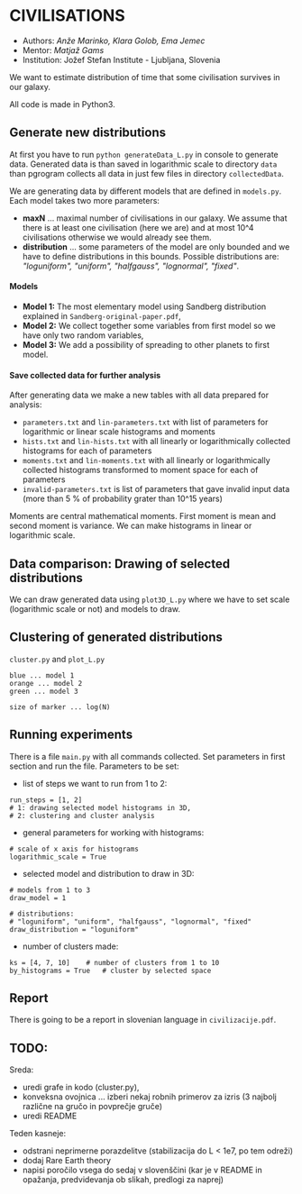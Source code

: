 # CIVILISATIONS

* Authors: *Anže Marinko, Klara Golob, Ema Jemec*
* Mentor: *Matjaž Gams*
* Institution: Jožef Stefan Institute - Ljubljana, Slovenia

We want to estimate distribution of time that some civilisation
survives in our galaxy.

All code is made in Python3.

## Generate new distributions

At first you have to run `python generateData_L.py` in console to generate data.
Generated data is than saved in logarithmic scale to directory
`data` than pgrogram collects all data in just few files in directory `collectedData`.

We are generating data by different models that are
defined in `models.py`. Each model takes two more parameters:
* **maxN** ... maximal number of civilisations in our galaxy. We assume
that there is at least one civilisation (here we are) and at most 10^4
civilisations otherwise we would already see them.
* **distribution** ... some parameters of the model are only bounded
and we have to define distributions in this bounds. Possible distributions are:
_"loguniform", "uniform", "halfgauss", "lognormal", "fixed"_.

#### Models

* **Model 1:** The most elementary model using Sandberg distribution explained
in `Sandberg-original-paper.pdf`,
* **Model 2:** We collect together some variables from first model so
we have only two random variables,
* **Model 3:** We add a possibility of spreading to other
planets to first model.

#### Save collected data for further analysis

After generating data we make a new tables with all data prepared
for analysis:
* `parameters.txt` and `lin-parameters.txt` with list of parameters
for logarithmic or linear scale histograms and moments
* `hists.txt` and `lin-hists.txt` with all linearly or logarithmically
collected histograms for each of parameters
* `moments.txt` and `lin-moments.txt` with all linearly or logarithmically
collected histograms transformed to moment space for each of parameters
* `invalid-parameters.txt` is list of parameters that gave invalid input data
 (more than 5 % of probability grater than 10^15 years)

Moments are central mathematical moments. First moment is mean and
second moment is variance. We can make histograms in linear or
logarithmic scale.

## Data comparison: Drawing of selected distributions

We can draw generated data using `plot3D_L.py` where
we have to set scale (logarithmic scale or not) and models
to draw.











## Clustering of generated distributions

`cluster.py` and `plot_L.py`

```
blue ... model 1
orange ... model 2
green ... model 3

size of marker ... log(N)
```

## Running experiments

There is a file `main.py` with all commands collected.
Set parameters in first section and run the file.
Parameters to be set:

* list of steps we want to run from 1 to 2:
```
run_steps = [1, 2]
# 1: drawing selected model histograms in 3D,
# 2: clustering and cluster analysis
```
* general parameters for working with histograms:
```
# scale of x axis for histograms
logarithmic_scale = True
```
* selected model and distribution to draw in 3D:
```
# models from 1 to 3
draw_model = 1

# distributions:
# "loguniform", "uniform", "halfgauss", "lognormal", "fixed"
draw_distribution = "loguniform"
```
* number of clusters made:
```
ks = [4, 7, 10]    # number of clusters from 1 to 10
by_histograms = True   # cluster by selected space
```

## Report

There is going to be a report in slovenian language in
`civilizacije.pdf`.

## TODO:

Sreda:
* uredi grafe in kodo (cluster.py),
* konveksna ovojnica ... izberi nekaj robnih primerov za izris
(3 najbolj različne na gručo in povprečje gruče)
* uredi README

Teden kasneje:
* odstrani neprimerne porazdelitve (stabilizacija do L < 1e7, po tem odreži)
* dodaj Rare Earth theory
* napisi poročilo vsega do sedaj v slovenščini
(kar je v README in opažanja, predvidevanja
 ob slikah, predlogi za naprej)
 